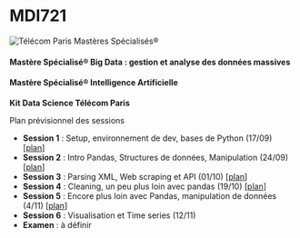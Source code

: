 # MDI721
![Télécom Paris Mastères Spécialisés®](./index.png)

#### Mastère Spécialisé® Big Data : gestion et analyse des données massives

#### Mastère Spécialisé® Intelligence Artificielle

**Kit Data Science Télécom Paris**

Plan prévisionnel des sessions

- **Session 1** : Setup, environnement de dev, bases de Python (17/09) [[plan](session1.md)]
- **Session 2** : Intro Pandas, Structures de données, Manipulation (24/09) [[plan](session2.md)]
- **Session 3** : Parsing XML, Web scraping et API (01/10) [[plan](session3.md)]
- **Session 4** : Cleaning, un peu plus loin avec pandas (19/10) [[plan](session4.md)]
- **Session 5** : Encore plus loin avec Pandas, manipulation de données (4/11) [[plan](session5.md)]
- **Session 6** : Visualisation et Time series (12/11)
- **Examen** : à définir
